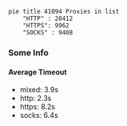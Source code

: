 
```mermaid
pie title 41094 Proxies in list
    "HTTP" : 28412
    "HTTPS": 9962
    "SOCKS" : 9408
```

### Some Info
#### Average Timeout

- mixed: 3.9s
- http: 2.3s
- https: 8.2s
- socks: 6.4s
